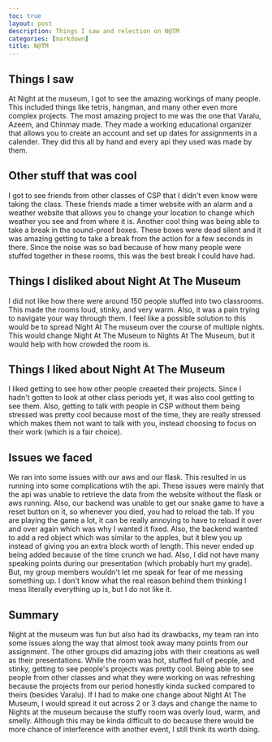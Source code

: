 ```yaml
---
toc: true
layout: post
description: Things I saw and relection on N@TM
categories: [markdown]
title: N@TM
---
```

## Things I saw
At Night at the museum, I got to see the amazing workings of many people. This included things like tetris, hangman, and many other even more complex projects. The most amazing project to me was the one that Varalu, Azeem, and Chinmay made. They made a working educational organizer that allows you to create an account and set up dates for assignments in a calender. They did this all by hand and every api they used was made by them.

## Other stuff that was cool
I got to see friends from other classes of CSP that I didn't even know were taking the class. These friends made a timer website with an alarm and a weather website that allows you to change your location to change which weather you see and from where it is. Another cool thing was being able to take a break in the sound-proof boxes. These boxes were dead silent and it was amazing getting to take a break from the action for a few seconds in there. Since the noise was so bad because of how many people were stuffed together in these rooms, this was the best break I could have had.

## Things I disliked about Night At The Museum
I did not like how there were around 150 people stuffed into two classrooms. This made the rooms loud, stinky, and very warm. Also, it was a pain trying to navigate your way through them. I feel like a possible solution to this would be to spread Night At The museum over the course of multiple nights. This would change Night At The Museum to Nights At The Museum, but it would help with how crowded the room is.

## Things I liked about Night At The Museum
I liked getting to see how other people creaeted their projects. Since I hadn't gotten to look at other class periods yet, it was also cool getting to see them. Also, getting to talk with people in CSP without them being stressed was pretty cool because most of the time, they are really stressed which makes them not want to talk with you, instead choosing to focus on their work (which is a fair choice).

## Issues we faced
We ran into some issues with our aws and our flask. This resulted in us running into some complications wtih the api. These issues were mainly that the api was unable to retrieve the data from the website without the flask or aws running. Also, our backend was unable to get our snake game to have a reset button on it, so whenever you died, you had to reload the tab. If you are playing the game a lot, it can be really annoying to have to reload it over and over again which was why I wanted it fixed. Also, the backend wanted to add a red object which was similar to the apples, but it blew you up instead of giving you an extra block worth of length. This never ended up being added because of the time crunch we had. Also, I did not have many speaking points during our presentation (which probably hurt my grade). But, my group members wouldn't let me speak for fear of me messing something up. I don't know what the real reason behind them thinking I mess literally everything up is, but I do not like it.

## Summary
Night at the museum was fun but also had its drawbacks, my team ran into some issues along the way that almost took away many points from our assignment. The other groups did amazing jobs with their creations as well as their presentations. While the room was hot, stuffed full of people, and stinky, getting to see people's projects was pretty cool. Being able to see people from other classes and what they were working on was refreshing because the projects from our period honestly kinda sucked compared to theirs (besides Varalu). If I had to make one change about Night At The Museum, I would spread it out across 2 or 3 days and change the name to Nights at the museum because the stuffy room was overly loud, warm, and smelly. Although this may be kinda difficult to do because there would be more chance of interference with another event, I still think its worth doing.